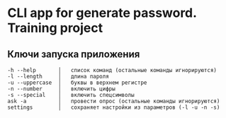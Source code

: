 # CLI app for generate password. Training project

## Ключи запуска приложения
```
-h --help       │   список команд (остальные команды игнорируются)
-l --length     │   длина пароля
-u --uppercase  │   буквы в верхнем регистре
-n --number     │   включить цифры
-s --special    │   включить спецсимволы
ask -a          │   провести опрос (остальные команды игнорируются)
settings        │   сохраняет настройки из параметров (-l -u -n -s)
```
